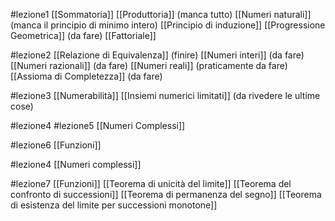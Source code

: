 #lezione1 
[[Sommatoria]]
[[Produttoria]] (manca tutto)
[[Numeri naturali]] (manca il principio di minimo intero)
[[Principio di induzione]]
[[Progressione Geometrica]] (da fare)
[[Fattoriale]]

#lezione2 
[[Relazione di Equivalenza]] (finire)
[[Numeri interi]]  (da fare)
[[Numeri razionali]] (da fare)
[[Numeri reali]] (praticamente da fare)
[[Assioma di Completezza]] (da fare)

#lezione3 
[[Numerabilità]]
[[Insiemi numerici limitati]] (da rivedere le ultime cose)


#lezione4 #lezione5
[[Numeri Complessi]] 

#lezione6 
[[Funzioni]]

#lezione4
[[Numeri complessi]]


#lezione7 
[[Funzioni]]
[[Teorema di unicità del limite]]
[[Teorema del confronto di successioni]]
[[Teorema di permanenza  del segno]]
[[Teorema di esistenza del limite per successioni monotone]]
